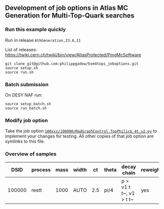 ## Development of job options in Atlas MC Generation for Multi-Top-Quark searches

### Run this example quickly
Run in release `AthGeneration,23.6,11`

List of releases: https://twiki.cern.ch/twiki/bin/view/AtlasProtected/PmgMcSoftware

```
git clone git@github.com:philippgadow/bsm4tops_joboptions.git
source setup.sh
source run.sh
```

### Batch submission
On DESY NAF run:

```
source setup_batch.sh
source run_batch.sh
```

### Modify job option

Take the job option [`100xxx/100000/MadGraphControl_TopPhilicG_4t_v2.py`](https://github.com/philippgadow/bsm4tops_joboptions/blob/master/100xxx/100000/MadGraphControl_TopPhilicG_4t_v2.py) to implement your changes for testing.
All other copies of that job option are symlinks to this file.

### Overview of samples

| DSID   | process | mass | width | ct   | theta | decay chain                        | reweight |
| ------ | ------- | ---- | ----- | ---- | ----- | ---------------------------------- | -------- |
| 100000 | restt   | 1000 | AUTO  |  2.5 |  pi/4 | p > v1 t t~, v1 > t t~             | yes      |
